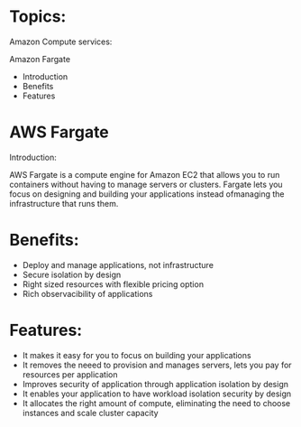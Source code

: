 # Topics:

Amazon Compute services:

Amazon Fargate

- Introduction
- Benefits
- Features

# AWS Fargate

Introduction:

AWS Fargate is a compute engine for Amazon EC2 that allows you to run containers 
without having to manage servers or clusters. Fargate lets you focus on designing 
and building your applications instead ofmanaging the infrastructure that runs them.

# Benefits:

- Deploy and manage applications, not infrastructure
- Secure isolation by design
- Right sized resources with flexible pricing option
- Rich observacibility of applications

# Features:

- It makes it easy for you to focus on building your applications
- It removes the neeed to provision and manages servers, lets you pay for resources per application
- Improves security of application through application isolation by design
- It enables your application to have workload isolation security by design
- It allocates the right amount of compute, eliminating the need to choose instances and scale cluster capacity
